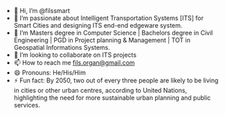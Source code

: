 - 👋 Hi, I’m @filssmart
- 👀 I’m passionate about Intelligent Transportation Systems [ITS] for Smart Cities and designing ITS end-end edgeware system.
- 🌱 I’m Masters degree in Computer Science | Bachelors degree in Civil Engineering | PGD in Project planning & Management | TOT in Geospatial Informations Systems.
- 💞️ I’m looking to collaborate on ITS projects
- 📫 How to reach me fils.organ@gmail.com
- 😄 Pronouns: He/His/Him
- ⚡ Fun fact: By 2050, two out of every three people are likely to be living in cities or other urban centres, according to United Nations, highlighting the need for more sustainable urban planning and public services.

<!---
filssmart/filssmart is a ✨ special ✨ repository because its `README.md` (this file) appears on your GitHub profile.
You can click the Preview link to take a look at your changes.
--->
